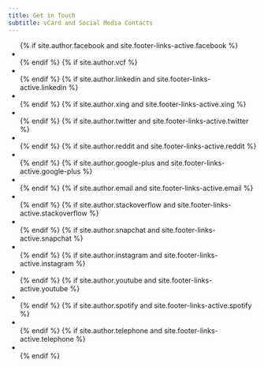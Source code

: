 ```yaml
---
title: Get in Touch
subtitle: vCard and Social Media Contacts
---
```


<div class="row">
<div class="col-lg-8 col-lg-offset-2 col-md-10 col-md-offset-1">
<ul class="list-inline text-center footer-links">
  {% if site.author.facebook and site.footer-links-active.facebook %}
  <li>
    <a href="https://www.facebook.com/{{ site.author.facebook }}" title="Facebook">
      <span class="fa-stack fa-lg">
	<i class="fa fa-circle fa-stack-2x"></i>
	<i class="fa fa-facebook fa-stack-1x fa-inverse"></i>
      </span>
    </a>
  </li>
  {% endif %}
<!--
  {% if site.author.github and site.footer-links-active.github %}
  <li>
    <a href="https://github.com/{{ site.author.github }}" title="GitHub">
      <span class="fa-stack fa-lg">
	<i class="fa fa-circle fa-stack-2x"></i>
	<i class="fa fa-github fa-stack-1x fa-inverse"></i>
      </span>
    </a>
  </li>
  {% endif %}
-->
  {% if site.author.vcf %}
  <li>
    <a href="{{ site.author.vcf }}" title="vcard">
      <span class="fa-stack fa-lg">
	<i class="fa fa-circle fa-stack-2x"></i>
	<i class="fa fa-address-card fa-stack-1x fa-inverse"></i>
      </span>
    </a>
  </li>
  {% endif %}
  {% if site.author.linkedin and site.footer-links-active.linkedin %}
  <li>
    <a href="https://linkedin.com/in/{{ site.author.linkedin }}" title="LinkedIn">
      <span class="fa-stack fa-lg">
	<i class="fa fa-circle fa-stack-2x"></i>
	<i class="fa fa-linkedin fa-stack-1x fa-inverse"></i>
      </span>
    </a>
  </li>
  {% endif %}
  {% if site.author.xing and site.footer-links-active.xing %}
  <li>
    <a href="https://www.xing.com/profile/{{ site.author.xing }}" title="Xing">
      <span class="fa-stack fa-lg">
	<i class="fa fa-circle fa-stack-2x"></i>
	<i class="fa fa-xing fa-stack-1x fa-inverse"></i>
      </span>
    </a>
  </li>
  {% endif %}
  {% if site.author.twitter and site.footer-links-active.twitter %}
  <li>
    <a href="https://twitter.com/{{ site.author.twitter }}" title="Twitter">
      <span class="fa-stack fa-lg">
	<i class="fa fa-circle fa-stack-2x"></i>
	<i class="fa fa-twitter fa-stack-1x fa-inverse"></i>
      </span>
    </a>
  </li>
  {% endif %}
  {% if site.author.reddit and site.footer-links-active.reddit %}
  <li>
    <a href="https://reddit.com/u/{{ site.author.reddit }}" title="Reddit">
      <span class="fa-stack fa-lg">
	<i class="fa fa-circle fa-stack-2x"></i>
	<i class="fa fa-reddit fa-stack-1x fa-inverse"></i>
      </span>
    </a>
  </li>
  {% endif %}
{% if site.author.google-plus and site.footer-links-active.google-plus %}
  <li>
    <a href="https://plus.google.com/{{ site.author.google-plus }}" title="Google+">
      <span class="fa-stack fa-lg">
	<i class="fa fa-circle fa-stack-2x"></i>
	<i class="fa fa-google-plus fa-stack-1x fa-inverse"></i>
      </span>
    </a>
  </li>
  {% endif %}
  {% if site.author.email and site.footer-links-active.email %}
  <li>
    <a href="mailto:{{ site.author.email }}" title="Email me">
      <span class="fa-stack fa-lg">
	<i class="fa fa-circle fa-stack-2x"></i>
	<i class="fa fa-envelope fa-stack-1x fa-inverse"></i>
      </span>
    </a>
  </li>
  {% endif %}
  {% if site.author.stackoverflow and site.footer-links-active.stackoverflow %}
  <li>
    <a href="https://stackoverflow.com/users/{{ site.author.stackoverflow }}" title="StackOverflow">
      <span class="fa-stack fa-lg">
	<i class="fa fa-circle fa-stack-2x"></i>
	<i class="fa fa-stack-overflow fa-stack-1x fa-inverse"></i>
      </span>
    </a>
  </li>
  {% endif %}
{% if site.author.snapchat and site.footer-links-active.snapchat %}
  <li>
    <a href="https://www.snapchat.com/add/{{ site.author.snapchat }}" title="Snapchat">
      <span class="fa-stack fa-lg">
	<i class="fa fa-circle fa-stack-2x"></i>
	<i class="fa fa-snapchat-ghost fa-stack-1x fa-inverse"></i>
      </span>
    </a>
  </li>
  {% endif %}
{% if site.author.instagram and site.footer-links-active.instagram %}
  <li>
    <a href="https://www.instagram.com/{{ site.author.instagram }}" title="Instagram">
      <span class="fa-stack fa-lg">
	<i class="fa fa-circle fa-stack-2x"></i>
	<i class="fa fa-instagram fa-stack-1x fa-inverse"></i>
      </span>
    </a>
  </li>
  {% endif %}
{% if site.author.youtube and site.footer-links-active.youtube %}
  <li>
    <a href="https://www.youtube.com/{{ site.author.youtube }}" title="YouTube">
      <span class="fa-stack fa-lg">
	<i class="fa fa-circle fa-stack-2x"></i>
	<i class="fa fa-youtube fa-stack-1x fa-inverse"></i>
      </span>
    </a>
  </li>
  {% endif %}
{% if site.author.spotify and site.footer-links-active.spotify %}
  <li>
    <a href="https://open.spotify.com/user/{{ site.author.spotify }}" title="Spotify">
      <span class="fa-stack fa-lg">
	<i class="fa fa-circle fa-stack-2x"></i>
	<i class="fa fa-spotify fa-stack-1x fa-inverse"></i>
      </span>
    </a>
  </li>
{% endif %}
{% if site.author.telephone and site.footer-links-active.telephone %}
  <li>
    <a href="tel:{{ site.author.telephone }}" title="Phone">
      <span class="fa-stack fa-lg">
	<i class="fa fa-circle fa-stack-2x"></i>
	<i class="fa fa-phone fa-stack-1x fa-inverse"></i>
      </span>
    </a>
  </li>
{% endif %}


<!--
{% if site.footer-links-active.rss %}
  <li>
		<a href="{{ '/feed.xml' | prepend: site.baseurl }}" title="RSS">
		  <span class="fa-stack fa-lg">
			<i class="fa fa-circle fa-stack-2x"></i>
			<i class="fa fa-rss fa-stack-1x fa-inverse"></i>
		  </span>
		</a>
	  </li>
  {% endif %}
-->
</ul>
</div>
</div>
